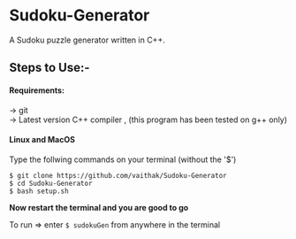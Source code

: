 # Sudoku-Generator
  
A Sudoku puzzle generator written in C++.

## Steps to Use:-  

#### Requirements: 
-> git  
-> Latest version C++ compiler , (this program has been tested on g++ only)   

#### Linux and MacOS

Type the follwing commands on your terminal (without the '$')  
```
$ git clone https://github.com/vaithak/Sudoku-Generator
$ cd Sudoku-Generator
$ bash setup.sh
```  

**Now restart the terminal and you are good to go**  

To run => enter `$ sudokuGen` from anywhere in the terminal


